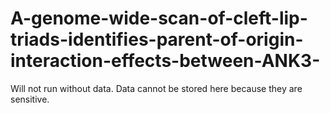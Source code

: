 # A-genome-wide-scan-of-cleft-lip-triads-identifies-parent-of-origin-interaction-effects-between-ANK3-
Will not run without data. Data cannot be stored here because they are sensitive. 
